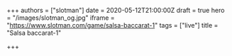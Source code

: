 +++
authors = ["slotman"]
date = 2020-05-12T21:00:00Z
draft = true
hero = "/images/slotman_og.jpg"
iframe = "https://www.slotman.com/game/salsa-baccarat-1"
tags = ["live"]
title = "Salsa baccarat-1"

+++
